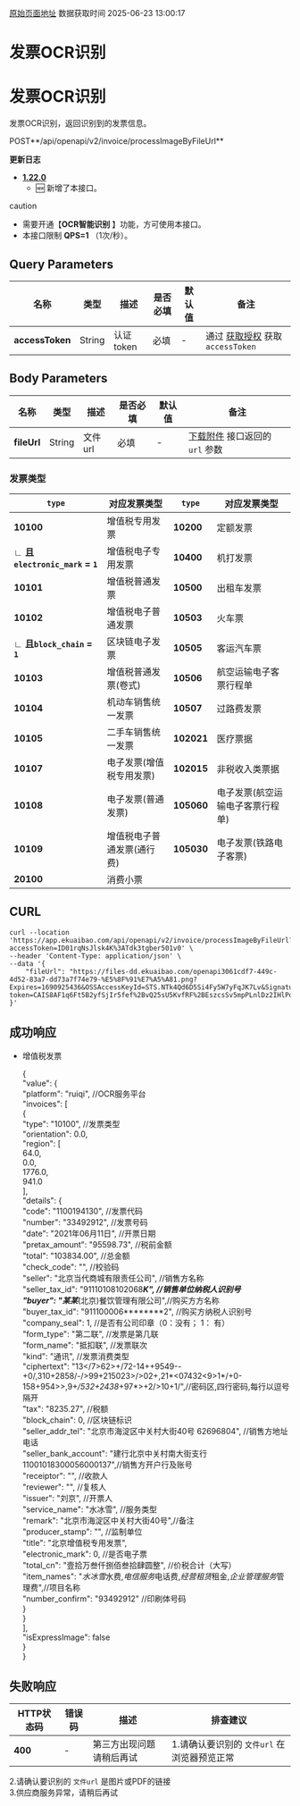 [原始页面地址](https://docs.ekuaibao.com/docs/open-api/invoice/invoice-ocr)
数据获取时间 2025-06-23 13:00:17

# 发票OCR识别

# 发票OCR识别

发票OCR识别，返回识别到的发票信息。

POST**/api/openapi/v2/invoice/processImageByFileUrl**

**更新日志**

  * [**1.22.0**](/updateLog/update-log#1220)
    * 🆕 新增了本接口。



caution

  * 需要开通【**OCR智能识别** 】功能，方可使用本接口。
  * 本接口限制 **QPS=1** （1次/秒）。



## Query Parameters​

名称| 类型| 描述| 是否必填| 默认值| 备注  
---|---|---|---|---|---  
**accessToken**|  String| 认证token| 必填| -| 通过 [获取授权](/docs/open-api/getting-started/auth) 获取 `accessToken`  
  
## Body Parameters​

名称| 类型| 描述| 是否必填| 默认值| 备注  
---|---|---|---|---|---  
**fileUrl**|  String| 文件url| 必填| -| [下载附件](/docs/open-api/attachment/attachment-download) 接口返回的 `url` 参数  
  
### 发票类型​

`type`| 对应发票类型| `type`| 对应发票类型  
---|---|---|---  
**10100**|  增值税专用发票| **10200**|  定额发票  
**∟ 且`electronic_mark` = `1`**| 增值税电子专用发票| **10400**|  机打发票  
**10101**|  增值税普通发票| **10500**|  出租车发票  
**10102**|  增值税电子普通发票| **10503**|  火车票  
**∟ 且`block_chain` = `1`**| 区块链电子发票| **10505**|  客运汽车票  
**10103**|  增值税普通发票(卷式)| **10506**|  航空运输电子客票行程单  
**10104**|  机动车销售统一发票| **10507**|  过路费发票  
**10105**|  二手车销售统一发票| **102021**|  医疗票据  
**10107**|  电子发票(增值税专用发票)| **102015**|  非税收入类票据  
**10108**|  电子发票(普通发票)| **105060**|  电子发票(航空运输电子客票行程单)  
**10109**|  增值税电子普通发票(通行费)| **105030**|  电子发票(铁路电子客票)  
**20100**|  消费小票| |   
  
## CURL​
    
    
    curl --location 'https://app.ekuaibao.com/api/openapi/v2/invoice/processImageByFileUrl?accessToken=ID01rqNsJlsk4K%3ATdk3tgber501v0' \  
    --header 'Content-Type: application/json' \  
    --data '{  
        "fileUrl": "https://files-dd.ekuaibao.com/openapi3061cdf7-449c-4d52-83a7-dd73a7f74e79-%E5%8F%91%E7%A5%A81.png?Expires=1690925436&OSSAccessKeyId=STS.NTk4Qd6D5Si4Fy5W7yFqJK7Lv&Signature=QXGajJkJQjaiwny%2BgtvhzQZ%2F9bo%3D&security-token=CAIS8AF1q6Ft5B2yfSjIr5fef%2BvQ25sU5KvfRF%2BEszcsSv5mpPLnlDz2IHlPdHZhBekYtPszmW9Z6%2FsdlqF%2BSIJETEbNapOrThCDDlrzDbDasumZsJYm6vT8a0XxZjf%2F2MjNGZabKPrWZvaqbX3diyZ32sGUXD6%2BXlujQ%2Fbr4NwdGbZxZASjaidcD9p7PxZrrNRgVUHcLvGwKBXn8AGyZQhKwlMk1zojtf7lmpTMtUuE0ALAp7VL99irEP%2BNdNJxOZpzadCx0dFte7DJuCwqsEERpPgn0PUao2ib447MXgQO%2BXScOu%2FT6cZ0MBRpwUXA2EKANZEagAFJeoysR1d2IMxf%2FqMDvCkfUEmWjoYAjq6O9D2uvHFEE7U8MStoQ7nzmrYem7x16yKGDP6K0nY8dkiBNYXIjH%2FNRdzmGMdnR7wK%2BG%2BMs1HDwzKRDeCh7kp5LNQMXvPyk7YrFLLQJPPocIgi6qm%2BnsZQBTGXRScd5axdFgwYHFCfzw%3D%3D"  
    }'  
    

## 成功响应​

  * 增值税发票


    
    
    {  
        "value": {  
            "platform": "ruiqi",          //OCR服务平台  
            "invoices": [  
                {  
                    "type": "10100",      //发票类型  
                    "orientation": 0.0,  
                    "region": [  
                        64.0,  
                        0.0,  
                        1776.0,  
                        941.0  
                    ],  
                    "details": {  
                        "code": "1100194130",                  //发票代码  
                        "number": "33492912",                  //发票号码  
                        "date": "2021年06月11日",              //开票日期  
                        "pretax_amount": "95598.73",           //税前金额  
                        "total": "103834.00",                  //总金额  
                        "check_code": "",                      //校验码  
                        "seller": "北京当代商城有限责任公司",    //销售方名称  
                        "seller_tax_id": "91110108102068***K", //销售单位纳税人识别号  
                        "buyer": "某某***(北京)餐饮管理有限公司",//购买方方名称  
                        "buyer_tax_id": "911100006********2", //购买方纳税人识别号  
                        "company_seal": 1,                    //是否有公司印章（0：没有； 1： 有）  
                        "form_type": "第二联",                //发票是第几联  
                        "form_name": "抵扣联",                //发票联次  
                        "kind": "通讯",                      //发票消费类型  
                        "ciphertext": "13</7>62>+/72-14++9549--+0/,310+2858/-/>99+215023>/>02+,21*<07432<9>1*/+0-158+954>>,9+*/532+2438*+97*>+2/>10+1/",//密码区,四行密码,每行以逗号隔开  
                        "tax": "8235.27",                  //税额  
                        "block_chain": 0,                  //区块链标识  
                        "seller_addr_tel": "北京市海淀区中关村大街40号 62696804",              //销售方地址电话  
                        "seller_bank_account": "建行北京中关村南大街支行 11001018300056000137",//销售方开户行及账号  
                        "receiptor": "",                    //收款人  
                        "reviewer": "",                     //复核人  
                        "issuer": "刘京",                   //开票人  
                        "service_name": "水冰雪",           //服务类型  
                        "remark": "北京市海淀区中关村大街40号",//备注  
                        "producer_stamp": "",               //监制单位  
                        "title": "北京增值税专用发票",  
                        "electronic_mark": 0,                  //是否电子票  
                        "total_cn": "壹拾万叁仟捌佰叁拾肆圆整",  //价税合计（大写）  
                        "item_names": "*水冰雪*水费,*电信服务*电话费,*经营租赁*租金,*企业管理服务*管理费",//项目名称  
                        "number_confirm": "93492912"          //印刷体号码  
                    }  
                }  
            ],  
            "isExpressImage": false  
        }  
    }  
    

## 失败响应​

HTTP状态码| 错误码| 描述| 排查建议  
---|---|---|---  
**400**|  -| 第三方出现问题请稍后再试| 1.请确认要识别的 `文件url` 在浏览器预览正常  
2.请确认要识别的 `文件url` 是图片或PDF的链接  
3.供应商服务异常，请稍后再试
